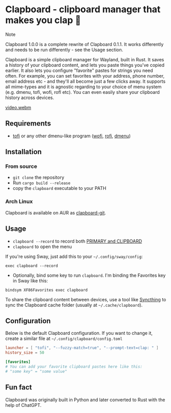# Clapboard - clipboard manager that makes you clap 👏

> [!NOTE]  
> Clapboard 1.0.0 is a complete rewrite of Clapboard 0.1.1. It works differently and needs to be run differently - see the Usage section.

Clapboard is a simple clipboard manager for Wayland, built in Rust. It saves a history of your clipboard content, and lets you paste things you've copied earlier. It also lets you configure "favorite" pastes for strings you need often. For example, you can set favorites with your address, phone number, email address etc - and they'll all become just a few clicks away. It supports all mime-types and it is agnostic regarding to your choice of menu system (e.g. dmenu, tofi, wofi, rofl etc). You can even easily share your clipboard history across devices.

[video.webm](https://user-images.githubusercontent.com/55081/211161880-63bb628c-e43d-4e46-9e77-85b5cabb8318.webm)

## Requirements

- [tofi](https://github.com/philj56/tofi) or any other dmenu-like program ([wofi](https://hg.sr.ht/~scoopta/wofi), [rofi](https://github.com/lbonn/rofi), [dmenu](https://github.com/nyyManni/dmenu-wayland))

## Installation

### From source

- `git clone` the repository
- Run `cargo build --release`
- copy the `clapboard` executable to your PATH

### Arch Linux

Clapboard is available on AUR as [clapboard-git](https://aur.archlinux.org/packages/clapboard-git).

## Usage

- `clapboard --record` to record both [PRIMARY and CLIPBOARD](https://wiki.archlinux.org/title/Clipboard)
- `clapboard` to open the menu

If you're using Sway, just add this to your `~/.config/sway/config`:

```
exec clapboard --record
```

- Optionally, bind some key to run `clapboard`. I'm binding the Favorites key in Sway like this:
```
bindsym XF86Favorites exec clapboard
```

To share the clipboard content between devices, use a tool like [Syncthing](https://syncthing.net/) to sync the Clapboard cache folder (usually at `~/.cache/clapboard`).

## Configuration

Below is the default Clapboard configuration. If you want to change it, create a similar file at `~/.config/clapboard/config.toml`

```toml
launcher = [ "tofi", "--fuzzy-match=true", "--prompt-text=clap: " ]
history_size = 50

[favorites]
# You can add your favorite clipboard pastes here like this:
# "some key" = "some value"
```

## Fun fact

Clapboard was originally built in Python and later converted to Rust with the help of ChatGPT.
